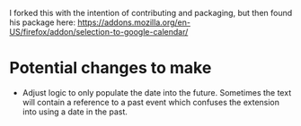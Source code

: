 I forked this with the intention of contributing and packaging, but then found his package here: https://addons.mozilla.org/en-US/firefox/addon/selection-to-google-calendar/

# Potential changes to make
- Adjust logic to only populate the date into the future. Sometimes the text will contain a reference to a past event which confuses the extension into using a date in the past.
